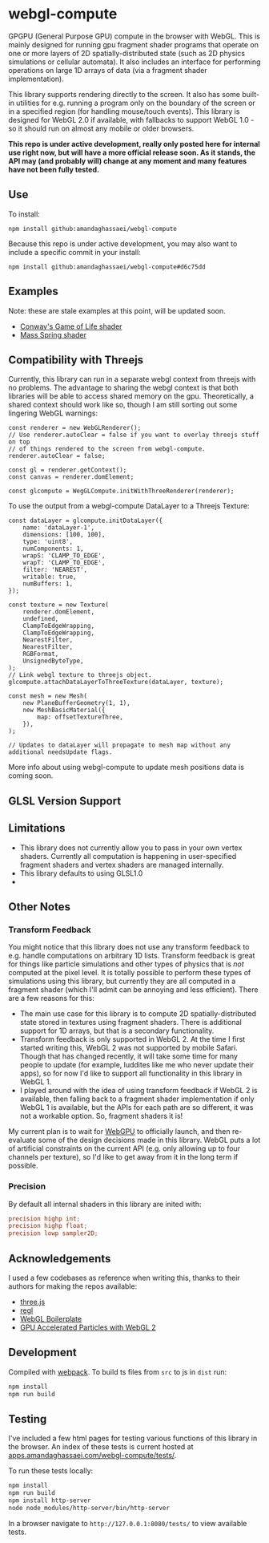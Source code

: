 # webgl-compute

GPGPU (General Purpose GPU) compute in the browser with WebGL.  This is mainly designed for running gpu fragment shader programs that operate on one or more layers of 2D spatially-distributed state (such as 2D physics simulations or cellular automata).  It also includes an interface for performing operations on large 1D arrays of data (via a fragment shader implementation).

This library supports rendering directly to the screen.  It also has some built-in utilities for e.g. running a program only on the boundary of the screen or in a specified region (for handling mouse/touch events).  This library is designed for WebGL 2.0 if available, with fallbacks to support WebGL 1.0 - so it should run on almost any mobile or older browsers.

**This repo is under active development, really only posted here for internal use right now, but will have a more official release soon.  As it stands, the API may (and probably will) change at any moment and many features have not been fully tested.**


## Use
 
 To install:

`npm install github:amandaghassaei/webgl-compute`

Because this repo is under active development, you may also want to include a specific commit in your install:

`npm install github:amandaghassaei/webgl-compute#d6c75dd`


## Examples

Note: these are stale examples at this point, will be updated soon.  
- [Conway's Game of Life shader](https://github.com/amandaghassaei/ConwayShader)
- [Mass Spring shader](https://github.com/amandaghassaei/MassSpringShader)


## Compatibility with Threejs

Currently, this library can run in a separate webgl context from threejs with no problems.  The advantage to sharing the webgl context is that both libraries will be able to access shared memory on the gpu.  Theoretically, a shared context should work like so, though I am still sorting out some lingering WebGL warnings:

```
const renderer = new WebGLRenderer();
// Use renderer.autoClear = false if you want to overlay threejs stuff on top
// of things rendered to the screen from webgl-compute.
renderer.autoClear = false;

const gl = renderer.getContext();
const canvas = renderer.domElement;

const glcompute = WegGLCompute.initWithThreeRenderer(renderer);
```

To use the output from a webgl-compute DataLayer to a Threejs Texture:

```
const dataLayer = glcompute.initDataLayer({
	name: 'dataLayer-1',
	dimensions: [100, 100],
	type: 'uint8',
	numComponents: 1,
	wrapS: 'CLAMP_TO_EDGE',
	wrapT: 'CLAMP_TO_EDGE',
	filter: 'NEAREST',
	writable: true,
	numBuffers: 1,
});

const texture = new Texture(
	renderer.domElement,
	undefined,
	ClampToEdgeWrapping,
	ClampToEdgeWrapping,
	NearestFilter,
	NearestFilter,
	RGBFormat,
	UnsignedByteType,
);
// Link webgl texture to threejs object.
glcompute.attachDataLayerToThreeTexture(dataLayer, texture);

const mesh = new Mesh(
	new PlaneBufferGeometry(1, 1),
	new MeshBasicMaterial({
		map: offsetTextureThree,
	}),
);

// Updates to dataLayer will propagate to mesh map without any additional needsUpdate flags.
```

More info about using webgl-compute to update mesh positions data is coming soon.


## GLSL Version Support


## Limitations

- This library does not currently allow you to pass in your own vertex shaders.  Currently all computation is happening in user-specified fragment shaders and vertex shaders are managed internally.
- This library defaults to using GLSL1.0 
- 

## Other Notes

### Transform Feedback

You might notice that this library does not use any transform feedback to e.g. handle computations on arbitrary 1D lists.  Transform feedback is great for things like particle simulations and other types of physics that is *not* computed at the pixel level.  It is totally possible to perform these types of simulations using this library, but currently they are all computed in a fragment shader (which I'll admit can be annoying and less efficient).  There are a few reasons for this:

- The main use case for this library is to compute 2D spatially-distributed state stored in textures using fragment shaders.  There is additional support for 1D arrays, but that is a secondary functionality.
- Transform feedback is only supported in WebGL 2.  At the time I first started writing this, WebGL 2 was not supported by mobile Safari.  Though that has changed recently, it will take some time for many people to update (for example, luddites like me who never update their apps), so for now I'd like to support all functionality in this library in WebGL 1.
- I played around with the idea of using transform feedback if WebGL 2 is available, then falling back to a fragment shader implementation if only WebGL 1 is available, but the APIs for each path are so different, it was not a workable option.  So, fragment shaders it is!

My current plan is to wait for [WebGPU](https://web.dev/gpu/) to officially launch, and then re-evaluate some of the design decisions made in this library.  WebGL puts a lot of artificial constraints on the current API (e.g. only allowing up to four channels per texture), so I'd like to get away from it in the long term if possible.

### Precision

By default all internal shaders in this library are inited with:
```glsl
precision highp int;
precision highp float;
precision lowp sampler2D;
```


## Acknowledgements

I used a few codebases as reference when writing this, thanks to their authors for making the repos available:

- [three.js](https://github.com/mrdoob/three.js/)
- [regl](https://github.com/regl-project/regl)
- [WebGL Boilerplate](https://webglfundamentals.org/webgl/lessons/webgl-boilerplate.html)
- [GPU Accelerated Particles with WebGL 2](https://gpfault.net/posts/webgl2-particles.txt.html)


## Development

Compiled with [webpack](https://www.npmjs.com/package/webpack).  To build ts files from `src` to js in `dist` run:

```sh
npm install
npm run build
```


## Testing

I've included a few html pages for testing various functions of this library in the browser.  An index of these tests is current hosted at [apps.amandaghassaei.com/webgl-compute/tests/](http://apps.amandaghassaei.com/webgl-compute/tests/).

To run these tests locally:

```sh
npm install
npm run build
npm install http-server
node node_modules/http-server/bin/http-server
```

In a browser navigate to `http://127.0.0.1:8080/tests/` to view available tests.